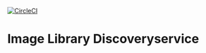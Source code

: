 [![CircleCI](https://circleci.com/gh/eva-beaver/imagelibrarydiscoveryservice.svg?style=svg)](https://circleci.com/gh/eva-beaver/imagelibrarydiscoveryservice)

# Image Library Discoveryservice
